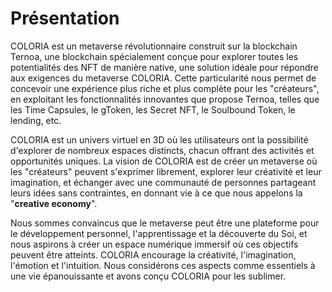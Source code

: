 # Présentation

COLORIA est un metaverse révolutionnaire construit sur la blockchain Ternoa, une blockchain spécialement conçue pour explorer toutes les potentialités des NFT de manière native, une solution idéale pour répondre aux exigences du metaverse COLORIA. Cette particularité nous permet de concevoir une expérience plus riche et plus complète pour les "créateurs", en exploitant les fonctionnalités innovantes que propose Ternoa, telles que les Time Capsules, le gToken, les Secret NFT, le Soulbound Token, le lending, etc.&#x20;

COLORIA est un univers virtuel en 3D où les utilisateurs ont la possibilité d'explorer de nombreux espaces distincts, chacun offrant des activités et opportunités uniques. La vision de COLORIA est de créer un metaverse où les "créateurs" peuvent s'exprimer librement, explorer leur créativité et leur imagination, et échanger avec une communauté de personnes partageant leurs idées sans contraintes, en donnant vie à ce que nous appelons la "**creative economy**".&#x20;

Nous sommes convaincus que le metaverse peut être une plateforme pour le développement personnel, l'apprentissage et la découverte du Soi, et nous aspirons à créer un espace numérique immersif où ces objectifs peuvent être atteints. COLORIA encourage la créativité, l'imagination, l'émotion et l'intuition. Nous considérons ces aspects comme essentiels à une vie épanouissante et avons conçu COLORIA pour les sublimer.
